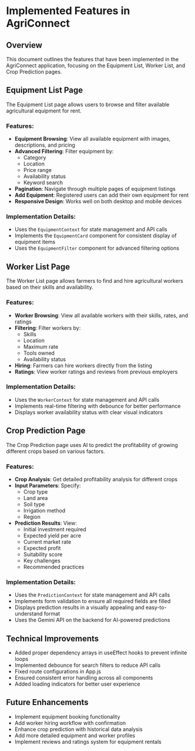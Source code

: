 # Implemented Features in AgriConnect

## Overview
This document outlines the features that have been implemented in the AgriConnect application, focusing on the Equipment List, Worker List, and Crop Prediction pages.

## Equipment List Page
The Equipment List page allows users to browse and filter available agricultural equipment for rent.

### Features:
- **Equipment Browsing**: View all available equipment with images, descriptions, and pricing
- **Advanced Filtering**: Filter equipment by:
  - Category
  - Location
  - Price range
  - Availability status
  - Keyword search
- **Pagination**: Navigate through multiple pages of equipment listings
- **Add Equipment**: Registered users can add their own equipment for rent
- **Responsive Design**: Works well on both desktop and mobile devices

### Implementation Details:
- Uses the `EquipmentContext` for state management and API calls
- Implements the `EquipmentCard` component for consistent display of equipment items
- Uses the `EquipmentFilter` component for advanced filtering options

## Worker List Page
The Worker List page allows farmers to find and hire agricultural workers based on their skills and availability.

### Features:
- **Worker Browsing**: View all available workers with their skills, rates, and ratings
- **Filtering**: Filter workers by:
  - Skills
  - Location
  - Maximum rate
  - Tools owned
  - Availability status
- **Hiring**: Farmers can hire workers directly from the listing
- **Ratings**: View worker ratings and reviews from previous employers

### Implementation Details:
- Uses the `WorkerContext` for state management and API calls
- Implements real-time filtering with debounce for better performance
- Displays worker availability status with clear visual indicators

## Crop Prediction Page
The Crop Prediction page uses AI to predict the profitability of growing different crops based on various factors.

### Features:
- **Crop Analysis**: Get detailed profitability analysis for different crops
- **Input Parameters**: Specify:
  - Crop type
  - Land area
  - Soil type
  - Irrigation method
  - Region
- **Prediction Results**: View:
  - Initial investment required
  - Expected yield per acre
  - Current market rate
  - Expected profit
  - Suitability score
  - Key challenges
  - Recommended practices

### Implementation Details:
- Uses the `PredictionContext` for state management and API calls
- Implements form validation to ensure all required fields are filled
- Displays prediction results in a visually appealing and easy-to-understand format
- Uses the Gemini API on the backend for AI-powered predictions

## Technical Improvements
- Added proper dependency arrays in useEffect hooks to prevent infinite loops
- Implemented debounce for search filters to reduce API calls
- Fixed route configurations in App.js
- Ensured consistent error handling across all components
- Added loading indicators for better user experience

## Future Enhancements
- Implement equipment booking functionality
- Add worker hiring workflow with confirmation
- Enhance crop prediction with historical data analysis
- Add more detailed equipment and worker profiles
- Implement reviews and ratings system for equipment rentals
